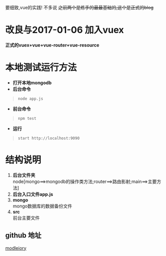 要细致,vue的实践! 不多说
~~之前两个是练手的最最基础的,这个是正式的blog~~  

# 改良与2017-01-06 加入vuex  
**正式的vuex+vue+vue-router+vue-resource**  

# 本地测试运行方法  
* **打开本地mongodb**  
* **后台命令**  
> `node app.js`  
* **前台命令**  
> `npm test`
* **运行**
> `start http://localhost:9090`

# 结构说明
1. **后台文件夹**  
	node[mongo==>mongodb的操作类方法;router==>路由影射;main==>主要方法]  
2. **后台入口文件app.js**  
3. **mongo**  
	mongo数据库的数据备份文件  
4. **src**  
	前台主要文件

## github 地址  
[modleiory](https://github.com/ModleIory/Vueing)

